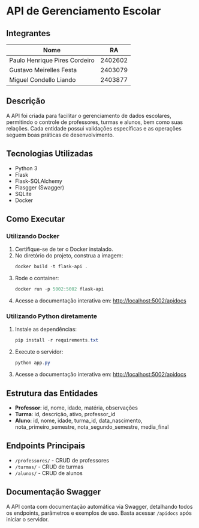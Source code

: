 # API de Gerenciamento Escolar

## Integrantes
| Nome                          | RA      |
|-------------------------------|---------|
| Paulo Henrique Pires Cordeiro | 2402602 |
| Gustavo Meirelles Festa       | 2403079 |
| Miguel Condello Liando        | 2403877 |

## Descrição
A API foi criada para facilitar o gerenciamento de dados escolares, permitindo o controle de professores, turmas e alunos, bem como suas relações. Cada entidade possui validações específicas e as operações seguem boas práticas de desenvolvimento.

## Tecnologias Utilizadas
- Python 3
- Flask
- Flask-SQLAlchemy
- Flasgger (Swagger)
- SQLite
- Docker

## Como Executar

### Utilizando Docker
1. Certifique-se de ter o Docker instalado.
2. No diretório do projeto, construa a imagem:
   ```powershell
   docker build -t flask-api .
   ```
3. Rode o container:
   ```powershell
   docker run -p 5002:5002 flask-api
   ```
4. Acesse a documentação interativa em: [http://localhost:5002/apidocs](http://localhost:5002/apidocs)

### Utilizando Python diretamente
1. Instale as dependências:
   ```powershell
   pip install -r requirements.txt
   ```
2. Execute o servidor:
   ```powershell
   python app.py
   ```
3. Acesse a documentação interativa em: [http://localhost:5002/apidocs](http://localhost:5002/apidocs)

## Estrutura das Entidades
- **Professor**: id, nome, idade, matéria, observações
- **Turma**: id, descrição, ativo, professor_id
- **Aluno**: id, nome, idade, turma_id, data_nascimento, nota_primeiro_semestre, nota_segundo_semestre, media_final

## Endpoints Principais
- `/professores/` - CRUD de professores
- `/turmas/` - CRUD de turmas
- `/alunos/` - CRUD de alunos

## Documentação Swagger
A API conta com documentação automática via Swagger, detalhando todos os endpoints, parâmetros e exemplos de uso. Basta acessar `/apidocs` após iniciar o servidor.
